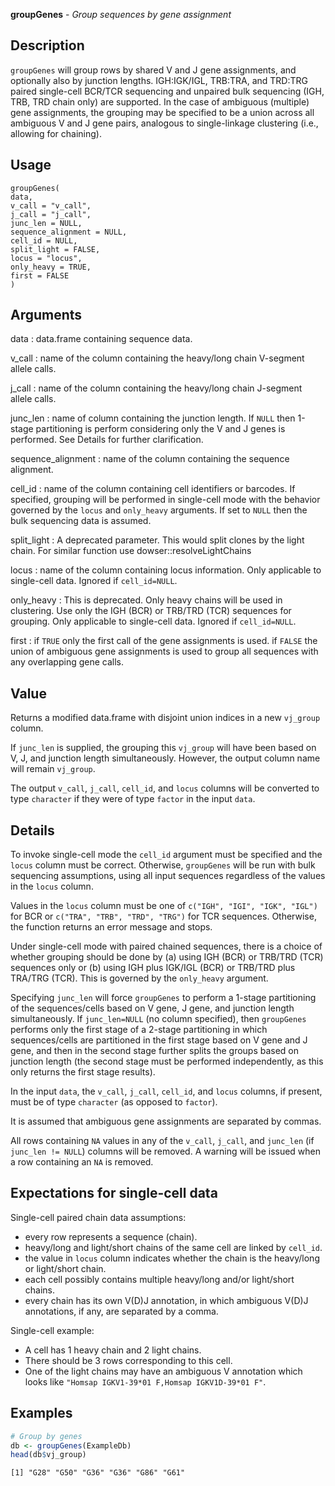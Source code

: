 **groupGenes** - *Group sequences by gene assignment*

Description
--------------------

`groupGenes` will group rows by shared V and J gene assignments, 
and optionally also by junction lengths. IGH:IGK/IGL, TRB:TRA, and TRD:TRG 
paired single-cell BCR/TCR sequencing and unpaired bulk sequencing 
(IGH, TRB, TRD chain only) are supported. In the case of ambiguous (multiple) 
gene assignments, the grouping may be specified to be a union across all 
ambiguous V and J gene pairs, analogous to single-linkage clustering 
(i.e., allowing for chaining).


Usage
--------------------
```
groupGenes(
data,
v_call = "v_call",
j_call = "j_call",
junc_len = NULL,
sequence_alignment = NULL,
cell_id = NULL,
split_light = FALSE,
locus = "locus",
only_heavy = TRUE,
first = FALSE
)
```

Arguments
-------------------

data
:   data.frame containing sequence data.

v_call
:   name of the column containing the heavy/long chain 
V-segment allele calls.

j_call
:   name of the column containing the heavy/long chain 
J-segment allele calls.

junc_len
:   name of column containing the junction length.
If `NULL` then 1-stage partitioning is perform
considering only the V and J genes is performed. 
See Details for further clarification.

sequence_alignment
:   name of the column containing the sequence alignment.

cell_id
:   name of the column containing cell identifiers or barcodes. 
If specified, grouping will be performed in single-cell mode
with the behavior governed by the `locus` and 
`only_heavy` arguments. If set to `NULL` then the 
bulk sequencing data is assumed.

split_light
:   A deprecated parameter. This would split clones by the light chain.
For similar function use dowser::resolveLightChains

locus
:   name of the column containing locus information. 
Only applicable to single-cell data.
Ignored if `cell_id=NULL`.

only_heavy
:   This is deprecated. Only heavy chains will be used in clustering.
Use only the IGH (BCR) or TRB/TRD (TCR) sequences 
for grouping. Only applicable to single-cell data.
Ignored if `cell_id=NULL`.

first
:   if `TRUE` only the first call of the gene assignments 
is used. if `FALSE` the union of ambiguous gene 
assignments is used to group all sequences with any 
overlapping gene calls.




Value
-------------------

Returns a modified data.frame with disjoint union indices 
in a new `vj_group` column. 

If `junc_len` is supplied, the grouping this `vj_group` 
will have been based on V, J, and junction length simultaneously. However, 
the output column name will remain `vj_group`.

The output `v_call`, `j_call`, `cell_id`, and `locus`
columns will be converted to type `character` if they were of type 
`factor` in the input `data`.


Details
-------------------

To invoke single-cell mode the `cell_id` argument must be specified and the `locus` 
column must be correct. Otherwise, `groupGenes` will be run with bulk sequencing assumptions, 
using all input sequences regardless of the values in the `locus` column.

Values in the `locus` column must be one of `c("IGH", "IGI", "IGK", "IGL")` for BCR 
or `c("TRA", "TRB", "TRD", "TRG")` for TCR sequences. Otherwise, the function returns an 
error message and stops.

Under single-cell mode with paired chained sequences, there is a choice of whether 
grouping should be done by (a) using IGH (BCR) or TRB/TRD (TCR) sequences only or
(b) using IGH plus IGK/IGL (BCR) or TRB/TRD plus TRA/TRG (TCR). 
This is governed by the `only_heavy` argument.

Specifying `junc_len` will force `groupGenes` to perform a 1-stage partitioning of the 
sequences/cells based on V gene, J gene, and junction length simultaneously. 
If `junc_len=NULL` (no column specified), then `groupGenes` performs only the first 
stage of a 2-stage partitioning in which sequences/cells are partitioned in the first stage 
based on V gene and J gene, and then in the second stage further splits the groups based on 
junction length (the second stage must be performed independently, as this only returns the
first stage results).

In the input `data`, the `v_call`, `j_call`, `cell_id`, and `locus` 
columns, if present, must be of type `character` (as opposed to `factor`). 

It is assumed that ambiguous gene assignments are separated by commas.

All rows containing `NA` values in any of the `v_call`, `j_call`, and `junc_len` 
(if `junc_len != NULL`) columns will be removed. A warning will be issued when a row 
containing an `NA` is removed.


Expectations for single-cell data
-------------------



Single-cell paired chain data assumptions:

+  every row represents a sequence (chain).
+  heavy/long and light/short chains of the same cell are linked by `cell_id`.
+  the value in `locus` column indicates whether the chain is the heavy/long or light/short chain.
+  each cell possibly contains multiple heavy/long and/or light/short chains.
+  every chain has its own V(D)J annotation, in which ambiguous V(D)J 
annotations, if any, are separated by a comma.


Single-cell example:

+  A cell has 1 heavy chain and 2 light chains.
+  There should be 3 rows corresponding to this cell.
+  One of the light chains may have an ambiguous V annotation which looks like `"Homsap IGKV1-39*01 F,Homsap IGKV1D-39*01 F"`.




Examples
-------------------

```R
# Group by genes
db <- groupGenes(ExampleDb)
head(db$vj_group)

```


```
[1] "G28" "G50" "G36" "G36" "G86" "G61"

```








